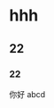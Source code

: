 
<link rel="stylesheet" type="text/css" href="markdown2.css" ></link>

# hhh

## 22

### 22

你好 abcd

